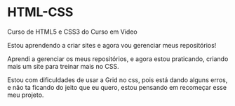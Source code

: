 # HTML-CSS
 Curso de HTML5 e CSS3 do Curso em Video

Estou aprendendo a criar sites e agora vou gerenciar meus repositórios!

Aprendi a gerenciar os meus repositórios, e agora estou praticando, criando mais um site para treinar mais no CSS.

Estou com dificuldades de usar a Grid no css, pois está dando alguns erros, e não ta ficando do jeito que eu quero, estou pensando em recomeçar esse meu projeto.
